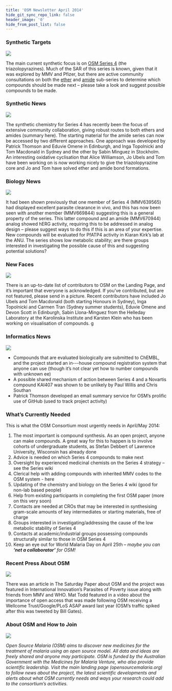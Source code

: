 ```yaml
---
title: 'OSM Newsletter April 2014'
hide_git_sync_repo_link: false
header_image: '0'
hide_from_post_list: false
---
```


### Synthetic Targets
![](1.jpg)

The main current synthetic focus is on [OSM Series 4](https://openwetware.org/wiki/OpenSourceMalaria:Triazolopyrazine_(TP)_Series) (the triazolopyrazines). Much of the SAR of this series is known, given that it was explored by MMV and Pfizer, but there are active community consultations on both the [ether](http://malaria.ourexperiment.org/the_osm_blog/9601) and [amide](http://malaria.ourexperiment.org/the_osm_blog/9519) sub-series to determine which compounds should be made next – please take a look and suggest possible compounds to be made. 

### Synthetic News
![](2.jpg)

The synthetic chemistry for Series 4 has recently been the focus of extensive community collaboration, giving robust routes to both ethers and amides (summary here). The starting material for the amide series can now be accessed by two different approaches. One approach was developed by Patrick Thomson and Eduvie Omene in Edinburgh, and Inga Topolnicki and Tom Macdonald in Sydney and the other by Sabin Minguez in Stockholm. An interesting oxidative cyclisation that Alice Williamson, Jo Ubels and Tom have been working on is now working nicely to give the triazolopyrazine core and Jo and Tom have solved ether and amide bond formations.  

### Biology News
![](3.jpg)

It had been shown previously that one member of Series 4 (MMV639565) had displayed excellent parasite clearance in vivo, and this has now been seen with another member (MMV669844) suggesting this is a general property of the series. This latter compound and an amide (MMV670944) analog showed hERG activity, requiring this to be addressed in analog design – please suggest ways to do this if this is an area of your expertise. New compounds will be evaluated for PfATP4 activity in Kiaran Kirk’s lab at the ANU. The series shows low metabolic stability; are there groups interested in investigating the possible cause of this and suggesting potential solutions?  

### New Faces
![](4.jpg)

There is an up-to-date list of contributors to OSM on the Landing Page, and it’s important that everyone is acknowledged. If you’ve contributed, but are not featured, please send in a picture. Recent contributors have included Jo Ubels and Tom Macdonald (both starting Honours in Sydney), Inga Topolnicki and Carmen Tran (Sydney summer students), Eduvie Omene and Devon Scott in Edinburgh, Sabin Llona-Minguez from the Helleday Laboratory at the Karolinska Institute and Karsten Klein who has been working on visualisation of compounds. g  

### Informatics News
![](5.jpg)

* Compounds that are evaluated biologically are submitted to ChEMBL, and the project started an in---house compound registration system that anyone can use (though it’s not clear yet how to number compounds with unknown ee)
* A possible shared mechanism of action between Series 4 and a Novartis compound KAI407 was shown to be unlikely by Paul Willis and Chris Southan
* Patrick Thomson developed an email summary service for OSM’s prolific use of GitHub (used to track project activity)  

### What’s Currently Needed

This is what the OSM Consortium most urgently needs in April/May 2014:  

1. The most important is compound synthesis. As an open project, anyone can make compounds. A great way for this to happen is to involve cohorts of undergraduate students, as Stefan Debbert of Lawrence University, Wisconsin has already done  
2. Advice is needed on which Series 4 compounds to make next  
3. Oversight by experienced medicinal chemists on the Series 4 strategy – see the Series wiki  
4. Clerical help with adding compounds with inherited MMV codes to the OSM system - here  
5. Updating of the chemistry and biology on the Series 4 wiki (good for non-lab based people)
6. Help from existing participants in completing the first OSM paper (more on this very soon)  
7. Contacts are needed at CROs that may be interested in synthesising gram-scale amounts of key intermediates or starting materials, free of charge
8. Groups interested in investigating/addressing the cause of the low metabolic stability of Series 4  
9. Contacts at academic/industrial groups possessing compounds structurally similar to those in OSM Series 4  
10. Keep an eye out for World Malaria Day on April 25th – _maybe you can **‘net a collaborator’** for OSM!_  

### Recent Press About OSM
![](6.jpg)

There was an article in The Saturday Paper about OSM and the project was featured in International Innovation’s Parasites of Poverty issue along with friends from MMV and WHO. Mat Todd featured in a video about the importance of open access that was made following OSM receiving a Wellcome Trust/Google/PLoS ASAP award last year (OSM’s traffic spiked after this was tweeted by Bill Gates).  

### About OSM and How to Join  
![](osm-contributors-2014.jpg)

_Open Source Malaria (OSM) aims to discover new medicines for the treatment of malaria using an open source model. All data and ideas are freely shared and anyone may participate. OSM is funded by the Australian Government with the Medicines for Malaria Venture, who also provide scientific leadership. Visit the main landing page (opensourcemalaria.org) to follow news about the project, the latest scientific developments and alerts about what OSM currently needs and ways your research could add to the consortium’s activities._ 
